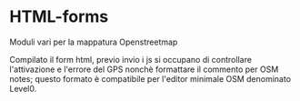 # HTML-forms

Moduli vari per la mappatura Openstreetmap

Compilato il form html, previo invio i js si occupano di controllare l'attivazione e l'errore del GPS nonchè formattare il commento per OSM notes; questo formato è compatibile per l'editor minimale OSM denominato Level0.
